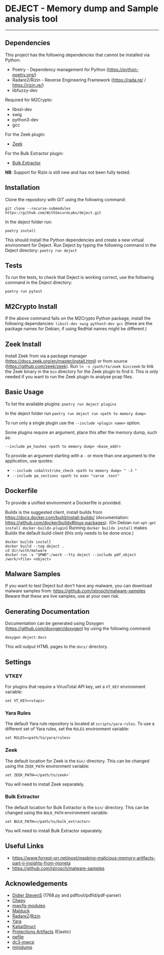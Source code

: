 # DEJECT - Memory dump and Sample analysis tool

---

## Dependencies
This project has the following dependencies that cannot be installed via Python:
* Poetry - Dependency management for Python (https://python-poetry.org/)
* Radare2/Rizin - Reverse Engineering Framework (https://rada.re/ / https://rizin.re/)
* libfuzzy-dev

Required for M2Crypto:
* libssl-dev
* swig
* python3-dev
* gcc

For the Zeek plugin:
* [Zeek](https://github.com/zeek/zeek)

For the Bulk Extractor plugin:
* [Bulk Extractor](https://github.com/simsong/bulk_extractor)

**NB**: Support for Rizin is still new and has not been fully tested.

## Installation

Clone the repository with GIT using the following command:

`git clone --recurse-submodules https://github.com/WithSecureLabs/deject.git`

In the deject folder run: 

`poetry install`

This should install the Python dependencies and create a new virtual environment for Deject.
Run Deject by typing the following command in the Deject directory:
`poetry run deject`

## Tests
To run the tests, to check that Deject is working correct, use the following command in the Deject directory:

`poetry run pytest`

## M2Crypto Install
If the above command fails on the M2Crypto Python package, install the following dependancies:
`libssl-dev swig python3-dev gcc`
(these are the package names for Debian, if using RedHat names might be different.)

## Zeek Install
Install Zeek from via a package manager (https://docs.zeek.org/en/master/install.html) or from source (https://github.com/zeek/zeek).
Run `ln -s /path/to/zeek bin/zeek` to link the Zeek binary in the `bin` directory for the Zeek plugin to find it.
This is only needed if you want to run the Zeek plugin to analyse pcap files. 

## Basic Usage

To list the available plugins: `poetry run deject plugins`

In the deject folder run `poetry run deject run <path to memory dump>` 

To run only a single plugin use the `--include <plugin name>` option.

Some plugins require an argument, place this after the memory dump, such as:

`--include pe_hashes <path to memory dump> <base_addr>`

To provide an argument starting with a `-` or more than one argument to the application, use quotes:
* `--include cobaltstrike_check <path to memory dump> " -J "`
* `--include pe_sections <path to exe> "carve .text"`

## Dockerfile
To provide a unified environment a Dockerfile is provided. 

Buildx is the suggested client, install buildx from https://docs.docker.com/build/install-buildx/ (documentation: https://github.com/docker/buildx#linux-packages). (On Debian run `apt-get install docker-buildx-plugin`)
Running `docker buildx install` makes Buildx the default build client (this only needs to be done once.)

```
docker buildx install
docker build --tag deject .
cd dir/with/malware
docker run -v "$PWD":/work --tty deject --include pdf_object /work/<file> <object>
```

## Malware Samples
If you want to test Deject but don't have any malware, you can download malware samples from:
https://github.com/jstrosch/malware-samples
Beware that these are live samples, use at your own risk.

## Generating Documentation
Documentation can be generated using Doxygen (https://github.com/doxygen/doxygen) by using the following command:
```
doxygen deject-docs
```
This will output HTML pages to the `docs/` directory.

## Settings

### VTKEY
For plugins that require a VirusTotal API key, set a `VT_KEY` environment variable:
```
set VT_KEY=<vtapi>
```

### Yara Rules
The default Yara rule repository is located at `scripts/yara-rules`. To use a different set of Yara rules, set the `RULES` environment variable:
```
set RULES=<path/to/yara/rules>
```

### Zeek
The default location for Zeek is the `bin/` directory. This can be changed using the `ZEEK_PATH` environment variable:
```
set ZEEK_PATH=</path/to/zeek>`
```
You will need to install Zeek separately.

### Bulk Extractor
The default location for Bulk Extractor is the `bin/` directory. This can be changed using the `BULK_PATH` environment variable:
```
set BULK_PATH=</path/to/bulk_extractor>
```
You will need to install Bulk Extractor separately.

## Useful Links 

* https://www.forrest-orr.net/post/masking-malicious-memory-artifacts-part-ii-insights-from-moneta
* https://github.com/jstrosch/malware-samples

## Acknowledgements 
* [Didier StevenS](https://github.com/DidierStevens/DidierStevensSuite) (1768.py and pdftool/pdfid/pdf-parser)
* [Chepy](https://github.com/securisec/chepy)
* [mwcfg-modules](https://github.com/c3rb3ru5d3d53c/mwcfg-modules/tree/master)
* [Malduck](https://github.com/CERT-Polska/malduck)
* [Radare2](https://github.com/radareorg/radare2)/[Rizin](https://github.com/rizinorg/rizin)
* [Yara](https://github.com/virustotal/yara)
* [KaitaiStruct](https://github.com/kaitai-io/kaitai_struct)
* [Protections Artifacts](https://github.com/elastic/protections-artifacts) (Elastic)
* [pefile](https://github.com/erocarrera/pefile)
* [dc3-mwcp](https://github.com/dod-cyber-crime-center/DC3-MWCP)
* [minidump](https://github.com/skelsec/minidump/)
